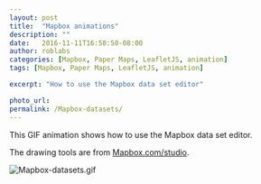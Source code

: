 ```yaml
---
layout: post
title:  "Mapbox animations"
description: ""
date:   2016-11-11T16:58:50-08:00
author: roblabs
categories: [Mapbox, Paper Maps, LeafletJS, animation]
tags: [Mapbox, Paper Maps, LeafletJS, animation]

excerpt: "How to use the Mapbox data set editor"

photo_url:
permalink: /Mapbox-datasets/
---
```


This GIF animation shows how to use the Mapbox data set editor.

The drawing tools are from [Mapbox.com/studio](http://mapbox.com/studio).


![Mapbox-datasets.gif](../assets/img/Mapbox-datasets.gif)


[tsg]:  http://www.timestampgenerator.com
